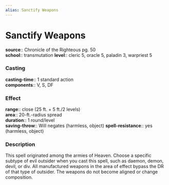 ```yaml
---
alias: Sanctify Weapons
---
```


# Sanctify Weapons 

**source**:: Chronicle of the Righteous pg. 50  
**school**:: transmutation
**level**:: cleric 5, oracle 5, paladin 3, warpriest 5

### Casting 

**casting-time**:: 1 standard action  
**components**:: V, S, DF

### Effect 

**range**:: close (25 ft. + 5 ft./2 levels)  
**area**:: 20-ft.-radius spread  
**duration**:: 1 round/level  
**saving-throw**:: Will negates (harmless, object)
**spell-resistance**:: yes (harmless, object)

### Description 

This spell originated among the armies of Heaven. Choose a specific subtype of evil outsider when you cast this spell, such as daemon, demon, devil, or div. All manufactured weapons in the area of effect bypass the DR of that type of outsider. The weapons do not become aligned or change composition.

